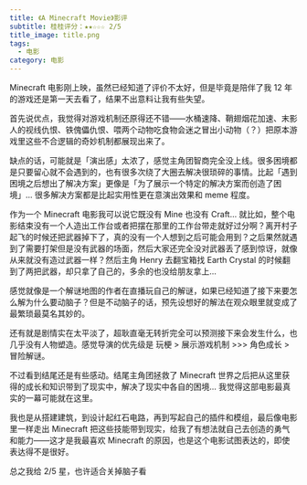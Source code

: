 ```yaml
---
title: 《A Minecraft Movie》影评
subtitle: 桂桂评分：★★☆☆☆ 2/5
title_image: title.png
tags:
  - 电影
category: 电影
---
```


Minecraft 电影刚上映，虽然已经知道了评价不太好，但是毕竟是陪伴了我 12 年的游戏还是第一天去看了，结果不出意料让我有些失望。

首先说优点，我觉得对游戏机制还原得还不错——水桶速降、鞘翅烟花加速、末影人的视线仇恨、铁傀儡仇恨、喂两个动物吃食物会迷之冒出小动物（？）把原本游戏里这些不合逻辑的奇妙机制都展现出来了。

缺点的话，可能就是「演出感」太浓了，感觉主角团智商完全没上线。很多困境都是只要留心就不会遇到的，也有很多次绕了大圈去解决很琐碎的事情。比起「遇到困境之后想出了解决方案」更像是「为了展示一个特定的解决方案而创造了困境」... 很多解决方案都是比起实用性更在意演出效果和 meme 程度。

作为一个 Minecraft 电影我可以说它既没有 Mine 也没有 Craft... 就比如，整个电影结束没有一个人造出工作台或者把摆在那里的工作台带走就好过分啊？离开村子起飞的时候还把武器掉下了，真的没有一个人想到之后可能会用到？之后果然就遇到了需要打架但是没有武器的场面，然后大家还完全没对武器丢了感到惊讶，就像从来就没有造过武器一样？然后主角 Henry 去翻宝箱找 Earth Crystal 的时候翻到了两把武器，却只拿了自己的，多余的也没给朋友拿上...

感觉就像是一个解谜地图的作者在直播玩自己的解谜，如果已经知道了接下来要怎么解为什么要动脑子？但是不动脑子的话，预先设想好的解法在观众眼里就变成了最繁琐最莫名其妙的。

还有就是剧情实在太平淡了，超耿直毫无转折完全可以预测接下来会发生什么，也几乎没有人物塑造。感觉导演的优先级是 玩梗 > 展示游戏机制 >>> 角色成长 > 冒险解谜。

不过看到结尾还是有些感动。结尾主角团拯救了 Minecraft 世界之后把从这里获得的成长和知识带到了现实中，解决了现实中各自的困境... 我觉得这部电影最真实的一幕可能就在这里。

我也是从搭建建筑，到设计起红石电路，再到写起自己的插件和模组，最后像电影里一样走出 Minecraft 把这些技能带到现实，给我了有想法就自己去创造的勇气和能力——这才是我最喜欢 Minecraft 的原因，也是这个电影试图表达的，即使表达得不是很好。

总之我给 2/5 星，也许适合关掉脑子看